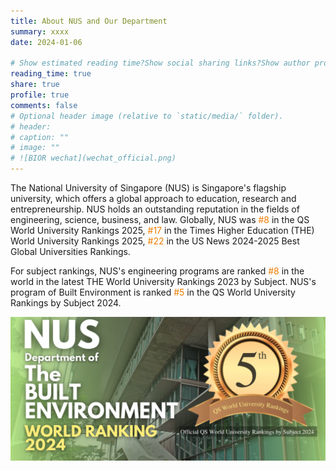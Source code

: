 ```yaml
---
title: About NUS and Our Department
summary: xxxx
date: 2024-01-06

# Show estimated reading time?Show social sharing links?Show author profile?Show comments?
reading_time: true
share: true  
profile: true
comments: false
# Optional header image (relative to `static/media/` folder).
# header:  
# caption: ""  
# image: "" 
# ![BIOR wechat](wechat_official.png)
---
```


The National University of Singapore (NUS) is Singapore's flagship university, which offers a global approach to education, research and entrepreneurship. NUS holds an outstanding reputation in the fields of engineering, science, business, and law. Globally, NUS was <span style="color:#EF7C00">#8</span> in the QS World University Rankings 2025, <span style="color:#EF7C00">#17</span> in the Times Higher Education (THE) World University Rankings 2025, <span style="color:#EF7C00">#22</span> in the US News 2024-2025 Best Global Universities Rankings. 

For subject rankings, NUS's engineering programs are ranked <span style="color:#EF7C00">#8</span> in the world in the latest THE World University Rankings 2023 by Subject. NUS's program of Built Environment is ranked <span style="color:#EF7C00">#5</span> in the QS World University Rankings by Subject 2024.

![NUS built environment](nus_built_environment.png)